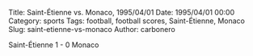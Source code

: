 Title: Saint-Étienne vs. Monaco, 1995/04/01
Date: 1995/04/01 00:00
Category: sports
Tags: football, football scores, Saint-Étienne, Monaco
Slug: saint-etienne-vs-monaco
Author: carbonero


Saint-Étienne 1 - 0 Monaco
